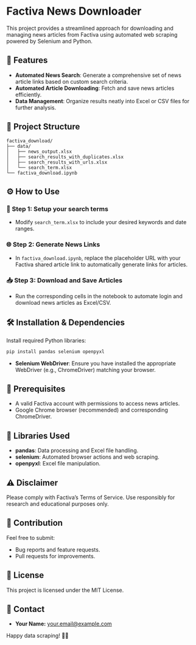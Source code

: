 # Factiva News Downloader

This project provides a streamlined approach for downloading and managing news articles from Factiva using automated web scraping powered by Selenium and Python.

## 🚀 Features

- **Automated News Search**: Generate a comprehensive set of news article links based on custom search criteria.
- **Automated Article Downloading**: Fetch and save news articles efficiently.
- **Data Management**: Organize results neatly into Excel or CSV files for further analysis.

## 📁 Project Structure

```
factiva_download/
├── data/
│   ├── news_output.xlsx
│   ├── search_results_with_duplicates.xlsx
│   ├── search_results_with_urls.xlsx
│   └── search_term.xlsx
└── factiva_download.ipynb
```

## ⚙️ How to Use

### 🔧 Step 1: Setup your search terms
- Modify `search_term.xlsx` to include your desired keywords and date ranges.

### 🌐 Step 2: Generate News Links
- In `factiva_download.ipynb`, replace the placeholder URL with your Factiva shared article link to automatically generate links for articles.

### 📥 Step 3: Download and Save Articles
- Run the corresponding cells in the notebook to automate login and download news articles as Excel/CSV.

## 🛠️ Installation & Dependencies

Install required Python libraries:
```bash
pip install pandas selenium openpyxl
```

- **Selenium WebDriver**: Ensure you have installed the appropriate WebDriver (e.g., ChromeDriver) matching your browser.

## 📝 Prerequisites

- A valid Factiva account with permissions to access news articles.
- Google Chrome browser (recommended) and corresponding ChromeDriver.

## 🤖 Libraries Used
- **pandas**: Data processing and Excel file handling.
- **selenium**: Automated browser actions and web scraping.
- **openpyxl**: Excel file manipulation.

## ⚠️ Disclaimer

Please comply with Factiva’s Terms of Service. Use responsibly for research and educational purposes only.

## 🤝 Contribution
Feel free to submit:
- Bug reports and feature requests.
- Pull requests for improvements.

## 📜 License
This project is licensed under the MIT License.

## 📧 Contact
- **Your Name:** your.email@example.com

Happy data scraping! 🚀📑

